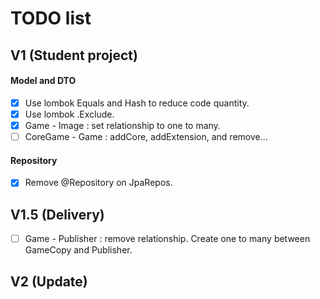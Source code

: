 # TODO list

## V1 (Student project)
 
#### Model and DTO
- [X] Use lombok Equals and Hash to reduce code quantity.
- [X] Use lombok .Exclude.
- [x] Game - Image : set relationship to one to many.
- [ ] CoreGame - Game : addCore, addExtension, and remove...
#### Repository
- [X] Remove @Repository on JpaRepos.
## V1.5 (Delivery)
- [ ] Game - Publisher : remove relationship. Create one to many between GameCopy and Publisher.

## V2 (Update)
